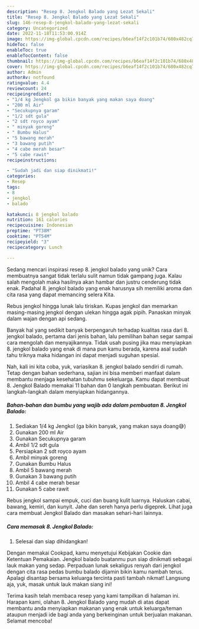 ```yaml
---
description: "Resep 8. Jengkol Balado yang Lezat Sekali"
title: "Resep 8. Jengkol Balado yang Lezat Sekali"
slug: 146-resep-8-jengkol-balado-yang-lezat-sekali
category: Uncategorized
date: 2022-11-18T11:53:00.914Z
image: https://img-global.cpcdn.com/recipes/b6eaf14f2c101b74/680x482cq70/8-jengkol-balado-foto-resep-utama.jpg
hideToc: false
enableToc: true
enableTocContent: false
thumbnail: https://img-global.cpcdn.com/recipes/b6eaf14f2c101b74/680x482cq70/8-jengkol-balado-foto-resep-utama.jpg
cover: https://img-global.cpcdn.com/recipes/b6eaf14f2c101b74/680x482cq70/8-jengkol-balado-foto-resep-utama.jpg
author: Admin
authorAv: notfound
ratingvalue: 4.4
reviewcount: 24
recipeingredient:
- "1/4 kg Jengkol ga bikin banyak yang makan saya doang"
- "200 ml Air"
- "Secukupnya garam"
- "1/2 sdt gula"
- "2 sdt royco ayam"
- " minyak goreng"
- " Bumbu Halus"
- "5 bawang merah"
- "3 bawang putih"
- "4 cabe merah besar"
- "5 cabe rawit"
recipeinstructions:

- "Sudah jadi dan siap dinikmati!"
categories:
- Resep
tags:
- 8
- jengkol
- balado

katakunci: 8 jengkol balado 
nutrition: 161 calories
recipecuisine: Indonesian
preptime: "PT38M"
cooktime: "PT54M"
recipeyield: "3"
recipecategory: Lunch

---
```





Sedang mencari inspirasi resep 8. jengkol balado yang unik? Cara membuatnya sangat tidak terlalu sulit namun tidak gampang juga. Kalau salah mengolah maka hasilnya akan hambar dan justru cenderung tidak enak. Padahal 8. jengkol balado yang enak harusnya sih memiliki aroma dan cita rasa yang dapat memancing selera Kita.





Rebus jengkol hingga lunak lalu tiriskan. Kupas jengkol dan memarkan masing-masing jengkol dengan ulekan hingga agak pipih. Panaskan minyak dalam wajan dengan api sedang.

Banyak hal yang sedikit banyak berpengaruh terhadap kualitas rasa dari 8. jengkol balado, pertama dari jenis bahan, lalu pemilihan bahan segar sampai cara mengolah dan menyajikannya. Tidak usah pusing jika mau menyiapkan 8. jengkol balado yang enak di mana pun kamu berada, karena asal sudah tahu triknya maka hidangan ini dapat menjadi suguhan spesial.






Nah, kali ini kita coba, yuk, variasikan 8. jengkol balado sendiri di rumah. Tetap dengan bahan sederhana, sajian ini bisa memberi manfaat dalam membantu menjaga kesehatan tubuhmu sekeluarga. Kamu dapat membuat 8. Jengkol Balado memakai 11 bahan dan 0 langkah pembuatan. Berikut ini langkah-langkah dalam menyiapkan hidangannya.

<!--inarticleads1-->

##### Bahan-bahan dan bumbu yang wajib ada dalam pembuatan 8. Jengkol Balado:

1. Sediakan 1/4 kg Jengkol (ga bikin banyak, yang makan saya doang😅)
1. Gunakan 200 ml Air
1. Gunakan Secukupnya garam
1. Ambil 1/2 sdt gula
1. Persiapkan 2 sdt royco ayam
1. Ambil  minyak goreng
1. Gunakan  Bumbu Halus
1. Ambil 5 bawang merah
1. Gunakan 3 bawang putih
1. Ambil 4 cabe merah besar
1. Gunakan 5 cabe rawit


Rebus jengkol sampai empuk, cuci dan buang kulit luarnya. Haluskan cabai, bawang, kemiri, dan kunyit. Jahe dan sereh hanya perlu digeprek. Lihat juga cara membuat Jengkol Balado dan masakan sehari-hari lainnya. 

<!--inarticleads2-->

##### Cara memasak 8. Jengkol Balado:


1. Selesai dan siap dihidangkan!

Dengan memakai Cookpad, kamu menyetujui Kebijakan Cookie dan Ketentuan Pemakaian. Jengkol balado buatanmu pun siap dinikmati sebagai lauk makan yang sedap. Perpaduan lunak sekaligus renyah dari jengkol dengan cita rasa pedas bumbu balado dijamin bikin kamu nambah terus. Apalagi disantap bersama keluarga tercinta pasti tambah nikmat! Langsung aja, yuk, masak untuk lauk makan siang ini! 

Terima kasih telah membaca resep yang kami tampilkan di halaman ini. Harapan kami, olahan 8. Jengkol Balado yang mudah di atas dapat membantu anda menyiapkan makanan yang enak untuk keluarga/teman ataupun menjadi ide bagi anda yang berkeinginan untuk berjualan makanan. Selamat mencoba!
